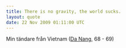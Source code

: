 ```yaml
---
title: There is no gravity, the world sucks.
layout: quote
date: 22 Nov 2009 01:11:00 UTC
---
```


Min tändare från Vietnam ([Da Nang](http://en.wikipedia.org/wiki/Da_Nang_Air_Base), 68 - 69)